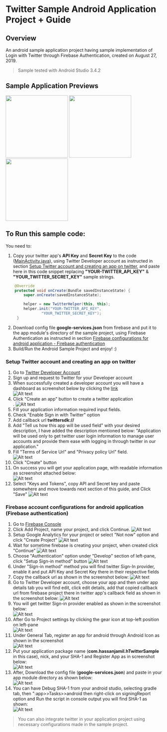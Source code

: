 # Twitter Sample Android Application Project + Guide

## Overview
An android sample application project having sample implementation of Login with Twitter through Firebase Authentication, created on August 27, 2019.

> Sample tested with Android Studio 3.4.2

## Sample Application Previews
<p float="left">
 <img src="screenshots/home.png" width="200" />
 <img src="screenshots/twitter-app.png" width="200" />
 <img src="screenshots/success.png" width="200" />
</p>

## To Run this sample code:
You need to:
1. Copy your twitter app's **API Key** and **Secret Key** to the code ([MainActivity.java](https://github.com/hassaanjamil/hTwitterAndroidSampleApplication/blob/master/app/src/main/java/com/hassanjamil/htwitter_sample_application/activities/MainActivity.java)), using Twitter Developer account as instructed in section [Setup Twitter account and creating an app on twitter](https://github.com/hassaanjamil/hTwitterAndroidSampleApplication/blob/master/README.md#setup-twitter-account-and-creating-an-app-on-twitter), and paste here in this code snippet replacing **"YOUR-TWITTER_API_KEY"** & **"YOUR_TWITTER_SECRET_KEY"** sample strings.
```java
    @Override
    protected void onCreate(Bundle savedInstanceState) {
        super.onCreate(savedInstanceState);

        helper = new TwitterHelper(this, this);
        helper.init("YOUR-TWITTER_API_KEY",
                "YOUR_TWITTER_SECRET_KEY");
     }
```
2. Download config file **google-services.json** from firebase and put it to the app module's directory of the sample project, using Firebase Authentication as instructed in section [Firebase configurations for android application - Firebase authentication](https://github.com/hassaanjamil/hTwitterAndroidSampleApplication/blob/master/README.md#setup-twitter-account-and-creating-an-app-on-twitter)
3. Build/Run the Android Sample Project and enjoy! :)

### Setup Twitter account and creating an app on twitter
1. Go to [Twitter Developer Account](https://developer.twitter.com/en/apps)
2. Sign up and request to Twitter for your Developer account
3. When successfully created a developer account you will have a dashboard as screenshot below by clicking the [link](https://developer.twitter.com/en/apps) <br/>
![Alt text](screenshots/5.jpg?raw=true "Screenshot")
4. Click "Create an app" button to create a twitter application<br/>.
![Alt text](screenshots/6.jpg?raw=true "Screenshot")
5. Fill your application information required input fields.
6. Check "Enable Sign in with Twitter" option
7. Add callback url **twittersdk://**
8. Add "Tell us how this app will be used field" with your desired description, I have added the description mentioned below:
 "Application will be used only to get twitter user login information to manage user accounts and provide them ease with logging in through twitter in our application."
9. Fill "Terms of Service Url" and "Privacy policy Url" field.<br/>
![Alt text](screenshots/7.jpg?raw=true "Screenshot")
10. Click "Create" button
11. On success you will get your application page, with readable information as screenshot attached below:<br/>
![Alt text](screenshots/8.jpg?raw=true "Screenshot")
12. Select "Keys and Tokens", copy API and Secret key and paste somewhere and move towards next section of this guide, and Click "Save"
![Alt text](screenshots/9.jpg?raw=true "Screenshot")

### Firebase account configurations for android application (Firebase authentication)
1. Go to [Firebase Console](https://console.firebase.google.com/)
2. Click Add Project, name your project, and click Continue.
![Alt text](screenshots/1.jpg?raw=true "Screenshot")
3. Setup Google Analytics for your project or select "Not now" option and click "Create Project"
![Alt text](screenshots/2.jpg?raw=true "Screenshot")
4. Wait for sometime firebase is creating your project, when created click "Continue"
![Alt text](screenshots/3.jpg?raw=true "Screenshot")
5. Choose "Authentication" option under "Develop" section of left-pane, click "Setup Sign-in method" button
![Alt text](screenshots/4.jpg?raw=true "Screenshot")
6. Under "Sign-in method" method you will find twitter Sign-In provider, enable it and put API Key and Secret Key there in their respective fields
7. Copy the callback url as shown in the screenshot below:
![Alt text](screenshots/11.jpg?raw=true "Screenshot")
8. Go to Twitter Developer account, choose your app and then under app details tab you will find edit, click edit details, add that copied callback url from firebase project there in twitter app's callback field as shown in the screenshot below:
![Alt text](screenshots/13.jpg?raw=true "Screenshot")
9. You will get twitter Sign-in provider enabled as shown in the screenshot below:<br/>
![Alt text](screenshots/14.jpg?raw=true "Screenshot")
10. After Go to Project settings by clicking the gear icon at top-left position on left-pane<br/>
![Alt text](screenshots/10.jpg?raw=true "Screenshot")
11. Under General Tab, register an app for android through Android Icon as shown in the screenshot<br/>
![Alt text](screenshots/15.jpg?raw=true "Screenshot")
12. Put your application package name (**com.hassanjamil.hTwitterSample** in this case), nick, and your SHA-1 and Register App as in screenshot below:<br/>
![Alt text](screenshots/17.jpg?raw=true "Screenshot")
13. After, Download the config file (**google-services.json**) and paste in your app module directory as shown below:<br/>
![Alt text](screenshots/18.jpg?raw=true "Screenshot")
14. You can have Debug SHA-1 from your android studio, selecting gradle tab, then ":app>>Tasks>>android then right-click on signingReport option and Run the script in console output you will find SHA-1 as shown:<br/>
![Alt text](screenshots/19.jpg?raw=true "Screenshot")

> You can also integrate twitter in your application project using necessary configurations made in the sample project.
